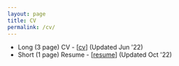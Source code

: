 ```yaml
---
layout: page
title: CV
permalink: /cv/
---
```


* Long (3 page) CV - \[[cv](../cv_jun22.pdf)\] (Updated Jun '22)
* Short (1 page) Resume - \[[resume](../resume_oct22.pdf)\] (Updated Oct '22)

